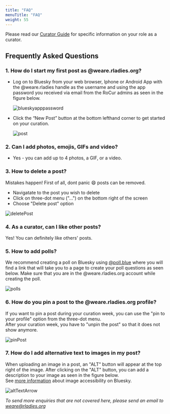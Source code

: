 ```yaml
---
title: "FAQ"
menuTitle: "FAQ"
weight: 55
---
```


Please read our [Curator Guide](/rocur/guide) for specific information on your role as a curator.  


## Frequently Asked Questions   

### 1. How do I start my first post as @weare.rladies.org?

* Log on to Bluesky from your web browser, Iphone or Android App with the @weare.rladies handle as the username and using the app password you received via email from the RoCur admins as seen in the figure below.

  ![blueskyapppassword](https://github.com/user-attachments/assets/ec33f3ad-79a8-4019-aa1d-ed57deae3c6e)

* Click the “New Post” button at the bottom lefthand corner to get started on your curation.

  ![post](https://github.com/user-attachments/assets/363d0c8f-6a17-47ce-908c-554d503816f9)


### 2. Can I add photos, emojis, GIFs and video?

* Yes - you can add up to 4 photos, a GIF, or a video. 

### 3. How to delete a post?
Mistakes happen! First of all, dont panic :smile: posts can be removed.

* Navigatate to the post you wish to delete
* Click on three-dot menu ("...") on the bottom right of the screen
* Choose "Delete post" option
  
![deletePost](https://github.com/user-attachments/assets/890f505e-41be-4534-a733-380f126c3ccc)

### 4. As a curator, can I like other posts?
Yes! You can definitely like others' posts.

### 5. How to add polls? 
We recommend creating a poll on Bluesky using [@poll.blue](https://bsky.app/profile/poll.blue) where you will find a link that will take you to a page to create your poll questions as seen below.
Make sure that you are in the @weare.rladies.org account while creating the poll.

![polls](https://github.com/user-attachments/assets/1e155c65-d07c-40a6-81c0-a3f23db413b5)

### 6. How do you pin a post to the @weare.rladies.org profile?  
If you want to pin a post during your curation week, you can use the "pin to your profile" option from the three-dot menu.<br>After your curation week, you have to "unpin the post" so that it does not show anymore.

![pinPost](https://github.com/user-attachments/assets/b8651846-26c0-4eba-afff-1fc2b4f931c9)

<!--# feel free to email `WeAre@rladies.org` or DM the account managers via Slack with a link to the tweet you want pinned and we can pin it for you. -->
  
### 7. How do I add alternative text to images in my post?  
  
When uploading an image in a post, an "ALT" button will appear at the top right of the image. After clicking on the "ALT" button, you can add a description to your image as seen in the figure below. 
<br>See [more information](https://www.youtube.com/watch?v=RE-iJRXUmTM) about image accessibility on Bluesky.<br>    
  
![altTextArrow](https://github.com/user-attachments/assets/6faff562-8549-499b-b6c9-14d0c25d30f2)

*To send more enquiries that are not covered here, please send an email to [weare\@rladies.org](mailto:weare@rladies.org)*

